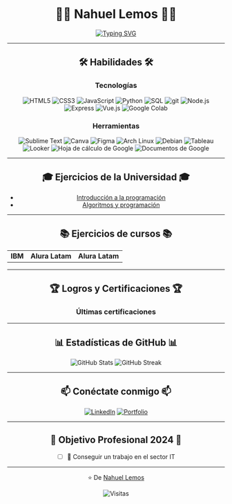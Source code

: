 <div align="center">

  # 👨‍💻 Nahuel Lemos 👨‍💻

  [![Typing SVG](https://readme-typing-svg.herokuapp.com?font=Fira+Code&pause=1000&color=36BCF7FF&center=true&vCenter=true&width=435&lines=Docente;Analista+de+Datos;Desarrollador+Web;Aprendiz+Constante)](https://git.io/typing-svg)
</div>

---

<div align="center">
  
  ## 🛠️ Habilidades 🛠️

   ### Tecnologías
  ![HTML5](https://img.shields.io/badge/-HTML-E34F26?style=for-the-badge&logo=html5&logoColor=white)
  ![CSS3](https://img.shields.io/badge/-CSS-1572B6?style=for-the-badge&logo=css3&logoColor=white)
  ![JavaScript](https://img.shields.io/badge/-JavaScript-F7DF1E?style=for-the-badge&logo=javascript&logoColor=black)
  ![Python](https://img.shields.io/badge/-Python-3776AB?style=for-the-badge&logo=Python&logoColor=white)
  ![SQL](https://img.shields.io/badge/-SQL-4479A1?style=for-the-badge&logo=MySQL&logoColor=white)
  ![git](https://img.shields.io/badge/-git-F05032?style=for-the-badge&logo=git&logoColor=black)
  ![Node.js](https://img.shields.io/badge/-Node.js-5FA04E?style=for-the-badge&logo=nodedotjs&logoColor=black)
  ![Express](https://img.shields.io/badge/-express-000000?style=for-the-badge&logo=express&logoColor=white)
  ![Vue.js](https://img.shields.io/badge/-vue.js-4FC08D?style=for-the-badge&logo=vuedotjs&logoColor=white)
  ![Google Colab](https://img.shields.io/badge/-colab-E97627?style=for-the-badge&logo=googlecolab&logoColor=white)

   ### Herramientas

  ![Sublime Text](https://img.shields.io/badge/-Sublime_text-FF9800?style=for-the-badge&logo=sublimetext&logoColor=black)
  ![Canva](https://img.shields.io/badge/-Canva-00C4CC?style=for-the-badge&logo=canva&logoColor=black)
  ![Figma](https://img.shields.io/badge/-Figma-F24E1E?style=for-the-badge&logo=figma&logoColor=white)
  ![Arch Linux](https://img.shields.io/badge/-Arch%20Linux-1793D1?style=for-the-badge&logo=archlinux&logoColor=white)
  ![Debian](https://img.shields.io/badge/-Debian-A81D33?style=for-the-badge&logo=debian&logoColor=white)
  ![Tableau](https://img.shields.io/badge/-Tableau-E97627?style=for-the-badge&logo=Tableau&logoColor=white)
  ![Looker](https://img.shields.io/badge/-Looker-4285F4?style=for-the-badge&logo=looker&logoColor=white)
  ![Hoja de cálculo de Google](https://img.shields.io/badge/-Google_sheets-34A853?style=for-the-badge&logo=googlesheets&logoColor=white)
  ![Documentos de Google](https://img.shields.io/badge/-Google_docs-4285F4?style=for-the-badge&logo=googledocs&logoColor=white)

<!--
  ![Herramienta](https://img.shields.io/badge/-NOMBRE-COLOR?style=for-the-badge&logo=NOMBRE&logoColor=COLOR-LOGO)
-->

</div>

---

<div align="center">
  
  ## 🎓 Ejercicios de la Universidad 🎓

  - [Introducción a la programación](https://github.com/n-lem/universidad/tree/main/1.Introducci%C3%B3n%20a%20la%20programaci%C3%B3n)
  - [Algoritmos y programación](https://github.com/n-lem/universidad/tree/main/2.Algoritmos%20y%20programaci%C3%B3n)
</div>

---

<div align="center">
  
  ## 📚️ Ejercicios de cursos 📚️

  <table>
    <tr>
      <td align="center">
        <b>IBM</b>
      </td>
      <td align="center">
        <b>Alura Latam</b>
      </td>
      <td align="center">
        <b>Alura Latam</b>
      </td>
    </tr>
  </table>
  
</div>

---

<div align="center">
  
  ## 🏆 Logros y Certificaciones 🏆
   ### Últimas certificaciones

  <!--START_SECTION:badges-->
  <!--END_SECTION:badges-->
  
</div>

---

<div align="center">
  
  ## 📊 Estadísticas de GitHub 📊
  
  <img src="https://github-readme-stats.vercel.app/api?username=n-lem&show_icons=true&theme=radical" alt="GitHub Stats" />
  
  <img src="https://github-readme-streak-stats.herokuapp.com/?user=n-lem&theme=radical" alt="GitHub Streak" />
  
</div>

---

<div align="center">
  
  ## 📫 Conéctate conmigo 📫
  
  [![LinkedIn](https://img.shields.io/badge/-LinkedIn-0077B5?style=for-the-badge&logo=LinkedIn&logoColor=white)](https://www.linkedin.com/in/nlem)
  [![Portfolio](https://img.shields.io/badge/-Portfolio-000000?style=for-the-badge&logo=About.me&logoColor=white)](#)
  
</div>

---

<div align="center">
  
  ## 🎯 Objetivo Profesional 2024 🎯
  
  - [ ] 💼 Conseguir un trabajo en el sector IT
  
</div>

---

<div align="center">
  
  ⭐️ De [Nahuel Lemos](https://github.com/n-lem)
  
  <img src="https://komarev.com/ghpvc/?username=n-lem&color=blueviolet" alt="Visitas" />
  
</div>
<!--
**n-lem/n-lem** is a ✨ _special_ ✨ repository because its `README.md` (this file) appears on your GitHub profile.

Here are some ideas to get you started:

- 🔭 I’m currently working on ...
- 🌱 I’m currently learning ...
- 👯 I’m looking to collaborate on ...
- 🤔 I’m looking for help with ...
- 💬 Ask me about ...
- 📫 How to reach me: ...
- 😄 Pronouns: ...
- ⚡ Fun fact: ...
-->
